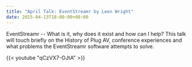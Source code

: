 ```yaml
---
title: "April Talk: EventStreamr by Leon Wright"
date: 2015-04-13T18:00:00+08:00
---
```


EventStreamr -- What is it, why does it exist and how can I help? This
talk will touch briefly on the History of Plug AV, conference
experiences and what problems the EventStreamr software attempts to
solve.
<!--more-->

{{< youtube "qCzVX7-OJtA" >}}
